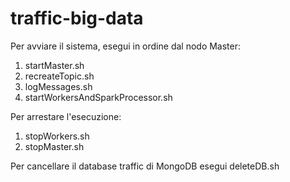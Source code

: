 # traffic-big-data

Per avviare il sistema, esegui in ordine dal nodo Master:
1) startMaster.sh
2) recreateTopic.sh
3) logMessages.sh
4) startWorkersAndSparkProcessor.sh

Per arrestare l'esecuzione:
1) stopWorkers.sh
2) stopMaster.sh

Per cancellare il database traffic di MongoDB esegui deleteDB.sh